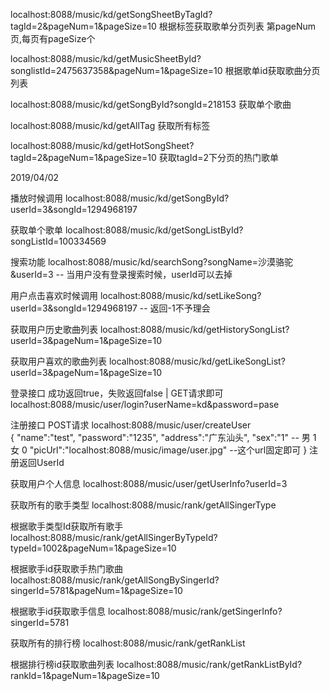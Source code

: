 ﻿localhost:8088/music/kd/getSongSheetByTagId?tagId=2&pageNum=1&pageSize=10  根据标签获取歌单分页列表 第pageNum页,每页有pageSize个

localhost:8088/music/kd/getMusicSheetById?songlistId=2475637358&pageNum=1&pageSize=10     根据歌单id获取歌曲分页列表

localhost:8088/music/kd/getSongById?songId=218153  获取单个歌曲

localhost:8088/music/kd/getAllTag   获取所有标签

localhost:8088/music/kd/getHotSongSheet?tagId=2&pageNum=1&pageSize=10   获取tagId=2下分页的热门歌单

2019/04/02

播放时候调用
localhost:8088/music/kd/getSongById?userId=3&songId=1294968197

获取单个歌单
localhost:8088/music/kd/getSongListById?songListId=100334569

搜索功能
localhost:8088/music/kd/searchSong?songName=沙漠骆驼&userId=3  -- 当用户没有登录搜索时候，userId可以去掉

用户点击喜欢时候调用
localhost:8088/music/kd/setLikeSong?userId=3&songId=1294968197  -- 返回-1不予理会

获取用户历史歌曲列表
localhost:8088/music/kd/getHistorySongList?userId=3&pageNum=1&pageSize=10

获取用户喜欢的歌曲列表
localhost:8088/music/kd/getLikeSongList?userId=3&pageNum=1&pageSize=10

登录接口 
成功返回true，失败返回false | GET请求即可
localhost:8088/music/user/login?userName=kd&password=pase  

注册接口
POST请求
localhost:8088/music/user/createUser  
{
"name":"test",
"password":"1235",
"address":"广东汕头",
"sex":"1"                    -- 男 1 女 0
"picUrl":"localhost:8088/music/image/user.jpg"  --这个url固定即可
}
注册返回UserId


获取用户个人信息
localhost:8088/music/user/getUserInfo?userId=3


获取所有的歌手类型
localhost:8088/music/rank/getAllSingerType

根据歌手类型Id获取所有歌手
localhost:8088/music/rank/getAllSingerByTypeId?typeId=1002&pageNum=1&pageSize=10

根据歌手id获取歌手热门歌曲
localhost:8088/music/rank/getAllSongBySingerId?singerId=5781&pageNum=1&pageSize=10

根据歌手id获取歌手信息
localhost:8088/music/rank/getSingerInfo?singerId=5781


获取所有的排行榜
localhost:8088/music/rank/getRankList

根据排行榜id获取歌曲列表
localhost:8088/music/rank/getRankListById?rankId=1&pageNum=1&pageSize=10